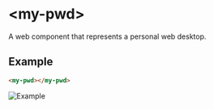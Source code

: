 # &lt;my-pwd&gt;

A web component that represents a personal web desktop.

## Example

```html
<my-pwd></my-pwd>
```

![Example](./.readme/example.gif)